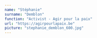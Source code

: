```yaml
---
name: "Stéphanie"
surname: "Demblon"
function: "Activist - Agir pour la paix"
url: "https://agirpourlapaix.be"
picture: "stephanie_demblon_600.jpg"
---
```

